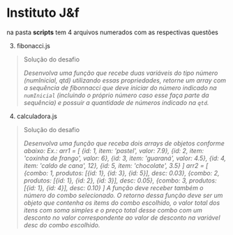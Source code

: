# Instituto J&f

na pasta **scripts** tem 4 arquivos numerados com as respectivas questões 

3. fibonacci.js

  > Solução do desafio
  > 
  > *Desenvolva uma função que recebe duas variáveis do tipo número (numInicial, qtd) utilizando essas propriedades, retorne um array com a sequência de fibonnacci que deve iniciar do número indicado na `numInicial` (incluindo o próprio número caso esse faça parte da sequência) e possuir a quantidade de números indicado na `qtd`.*

4. calculadora.js

  > Solução do desafio
  > 
  > *Desenvolva uma função que receba dois arrays de objetos conforme abaixo:
  > Ex.: arr1 = [
  >{id: 1, item: 'pastel', valor: 7.9},
  >{id: 2, item: 'coxinha de frango', valor: 6},
  >{id: 3, item: 'guaraná', valor: 4.5},
  >{id: 4, item: 'caldo de cana', 12},
  >{id: 5, item: 'chocolate', 3.5}
  >]
  >arr2 = [
  >{combo: 1, produtos: [{id: 1}, {id: 3}, {id: 5}], desc: 0.03},
  >{combo: 2, produtos: [{id: 1}, {id: 2}, {id: 3}], desc: 0.05},
  >{combo: 3, produtos: [{id: 1}, {id: 4}], desc: 0.10}
  >]
  > A função deve receber também o número do combo selecionado. O retorno dessa função deve ser um objeto que contenha os items do combo escolhido, o valor total dos itens com soma simples e o preço total desse combo com um desconto no valor correspondente ao valor de desconto na variável desc do combo escolhido.*
